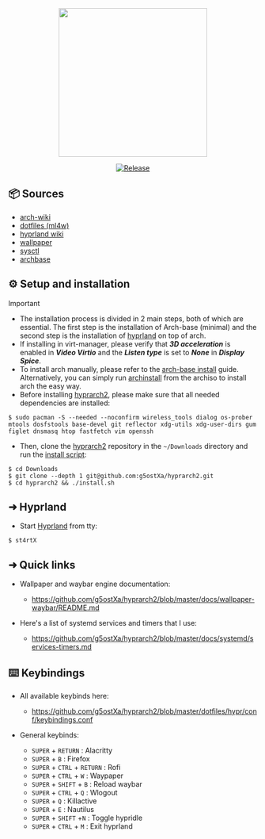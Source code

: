 <div align="center">
    
<img src="https://github.com/g5ostXa/hyprarch2/blob/master/assets/IMG_3278.png" width="300" height="300"/>
</div>

<div align="center">

[![Release](https://img.shields.io/badge/Latest_Release-v1.2.12-blue.svg)](https://github.com/g5ostXa/hyprarch2/releases/tag/v1.2.12)
</div>

## 📦 Sources
- [arch-wiki](https://wiki.archlinux.org)
- [dotfiles (ml4w)](https://github.com/mylinuxforwork/dotfiles)
- [hyprland wiki](https://wiki.hyprland.org)
- [wallpaper](https://github.com/g5ostXa/wallpaper)
- [sysctl](https://github.com/g5ostXa/sysctl)
- [archbase](https://gist.github.com/g5ostXa/5f9255430996b9d77d6004d6d2308b4d)

## ⚙️ Setup and installation
> [!IMPORTANT]
> - The installation process is divided in 2 main steps, both of which are essential. The first step is the installation of Arch-base (minimal) and the second step is the installation of [hyprland](https://hyprland.org) on top of arch.
> - If installing in virt-manager, please verify that **_3D acceleration_** is enabled in **_Video Virtio_** and the **_Listen type_** is set to **_None_** in **_Display Spice_**.
> - To install arch manually, please refer to the [arch-base install](https://gist.github.com/g5ostXa/5f9255430996b9d77d6004d6d2308b4d) guide. Alternatively, you can simply run [archinstall](https://github.com/archlinux/archinstall) from the archiso to install arch the easy way. 
> - Before installing [hyprarch2](https://github.com/g5ostXa/hyprarch2), please make sure that all needed dependencies are installed:
```
$ sudo pacman -S --needed --noconfirm wireless_tools dialog os-prober mtools dosfstools base-devel git reflector xdg-utils xdg-user-dirs gum figlet dnsmasq htop fastfetch vim openssh
```
- Then, clone the [hyprarch2](https://github.com/g5ostXa/hyprarch2) repository in the `~/Downloads` directory and run the [install script](https://github.com/g5ostXa/hyprarch2/blob/master/install.sh):
```
$ cd Downloads
$ git clone --depth 1 git@github.com:g5ostXa/hyprarch2.git
$ cd hyprarch2 && ./install.sh
```

## ➜ Hyprland
- Start [Hyprland](https://hyprland.org) from tty:
```
$ st4rtX
```

## ➜ Quick links
- Wallpaper and waybar engine documentation:
  * https://github.com/g5ostXa/hyprarch2/blob/master/docs/wallpaper-waybar/README.md

- Here's a list of systemd services and timers that I use:
  * https://github.com/g5ostXa/hyprarch2/blob/master/docs/systemd/services-timers.md

## ⌨️ Keybindings
- All available keybinds here:
  - https://github.com/g5ostXa/hyprarch2/blob/master/dotfiles/hypr/conf/keybindings.conf

- General keybinds:
  - `SUPER` + `RETURN` : Alacritty
  - `SUPER` + `B` : Firefox
  - `SUPER` + `CTRL` + `RETURN` : Rofi
  - `SUPER` + `CTRL` + `W` : Waypaper 
  - `SUPER` + `SHIFT` + `B` : Reload waybar 
  - `SUPER` + `CTRL` + `Q` : Wlogout
  - `SUPER` + `Q` : Killactive
  - `SUPER` + `E` : Nautilus
  - `SUPER` + `SHIFT` +`N` : Toggle hypridle
  - `SUPER` + `CTRL` + `M` : Exit hyprland
